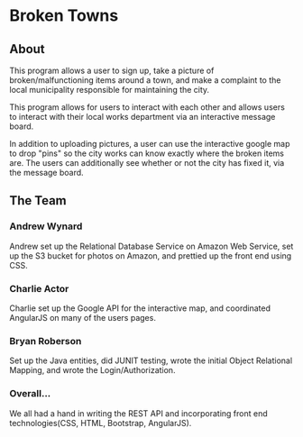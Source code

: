 # Broken Towns

## About
This program allows a user to sign up, take a picture of broken/malfunctioning
items around a town, and make a complaint to the local municipality responsible
for maintaining the city.

This program allows for users to interact with each other and allows users
to interact with their local works department via an interactive message board.

In addition to uploading pictures, a user can use the interactive google map
to drop "pins" so the city works can know exactly where the broken items are.
The users can additionally see whether or not the city has fixed it, via the
message board.

## The Team
### Andrew Wynard

Andrew set up the Relational Database Service on Amazon Web Service, set up the
S3 bucket for photos on Amazon, and prettied up the front end using CSS.

### Charlie Actor

Charlie set up the Google API for the interactive map, and coordinated AngularJS
on many of the users pages.

### Bryan Roberson

Set up the Java entities, did JUNIT testing, wrote the initial Object Relational
Mapping, and wrote the Login/Authorization.  

### Overall...

We all had a hand in writing the REST API and incorporating front end
technologies(CSS, HTML, Bootstrap, AngularJS). 
